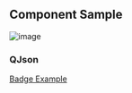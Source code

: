 ## Component Sample

![image](https://cdn.softtech.com.tr/ngsp-quick/nemo/dev/mdImages/VBadge/badge.png)


### QJson
<a href="" onclick="this.href='?q=qjsons/badge.qjson'; this.target=(window.location !== window.parent.location) ? '' : '_blank';"  target=''>Badge Example</a>